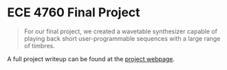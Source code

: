 # ECE 4760 Final Project

> For our final project, we created a wavetable synthesizer capable of playing back short user-programmable sequences with a large range of timbres.

A full project writeup can be found at the [project webpage](https://enjmusic.github.io/ece4760-final).